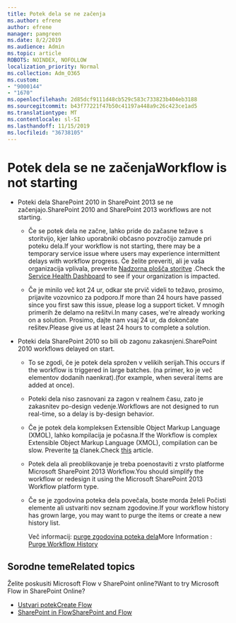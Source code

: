 ```yaml
---
title: Potek dela se ne začenja
ms.author: efrene
author: efrene
manager: pamgreen
ms.date: 8/2/2019
ms.audience: Admin
ms.topic: article
ROBOTS: NOINDEX, NOFOLLOW
localization_priority: Normal
ms.collection: Adm_O365
ms.custom:
- "9000144"
- "1670"
ms.openlocfilehash: 2d85dcf9111d48cb529c583c733823b404eb3188
ms.sourcegitcommit: b43f77221f47b50c41197a448a9c26c423ce1ad5
ms.translationtype: MT
ms.contentlocale: sl-SI
ms.lasthandoff: 11/15/2019
ms.locfileid: "36738105"
---
```

# <a name="workflow-is-not-starting"></a><span data-ttu-id="36d66-102">Potek dela se ne začenja</span><span class="sxs-lookup"><span data-stu-id="36d66-102">Workflow is not starting</span></span>

- <span data-ttu-id="36d66-103">Poteki dela SharePoint 2010 in SharePoint 2013 se ne začenjajo.</span><span class="sxs-lookup"><span data-stu-id="36d66-103">SharePoint 2010 and SharePoint 2013 workflows are not starting.</span></span>

    - <span data-ttu-id="36d66-104">Če se potek dela ne začne, lahko pride do začasne težave s storitvijo, kjer lahko uporabniki občasno povzročijo zamude pri poteku dela.</span><span class="sxs-lookup"><span data-stu-id="36d66-104">If your workflow is not starting, there may be a temporary service issue where users may experience intermittent delays with workflow progress.</span></span> <span data-ttu-id="36d66-105">Če želite preveriti, ali je vaša organizacija vplivala, preverite [Nadzorna plošča storitve](https:/admin.microsoft.com/AdminPortal/Home#/servicehealth) .</span><span class="sxs-lookup"><span data-stu-id="36d66-105">Check the [Service Health Dashboard](https:/admin.microsoft.com/AdminPortal/Home#/servicehealth) to see if your organization is impacted.</span></span>

    - <span data-ttu-id="36d66-106">Če je minilo več kot 24 ur, odkar ste prvič videli to težavo, prosimo, prijavite vozovnico za podporo.</span><span class="sxs-lookup"><span data-stu-id="36d66-106">If more than 24 hours have passed since you first saw this issue, please log a support ticket.</span></span> <span data-ttu-id="36d66-107">V mnogih primerih že delamo na rešitvi.</span><span class="sxs-lookup"><span data-stu-id="36d66-107">In many cases, we're already working on a solution.</span></span> <span data-ttu-id="36d66-108">Prosimo, dajte nam vsaj 24 ur, da dokončate rešitev.</span><span class="sxs-lookup"><span data-stu-id="36d66-108">Please give us at least 24 hours to complete a solution.</span></span>

- <span data-ttu-id="36d66-109">Poteki dela SharePoint 2010 so bili ob zagonu zakasnjeni.</span><span class="sxs-lookup"><span data-stu-id="36d66-109">SharePoint 2010 workflows delayed on start.</span></span>

    - <span data-ttu-id="36d66-110">To se zgodi, če je potek dela sprožen v velikih serijah.</span><span class="sxs-lookup"><span data-stu-id="36d66-110">This occurs if the workflow is triggered in large batches.</span></span> <span data-ttu-id="36d66-111">(na primer, ko je več elementov dodanih naenkrat).</span><span class="sxs-lookup"><span data-stu-id="36d66-111">(for example, when several items are added at once).</span></span>

    - <span data-ttu-id="36d66-112">Poteki dela niso zasnovani za zagon v realnem času, zato je zakasnitev po-design vedenje.</span><span class="sxs-lookup"><span data-stu-id="36d66-112">Workflows are not designed to run real-time, so a delay is by-design behavior.</span></span>

   -  <span data-ttu-id="36d66-113">Če je potek dela kompleksen Extensible Object Markup Language (XMOL), lahko kompilacija je počasna.</span><span class="sxs-lookup"><span data-stu-id="36d66-113">If the Workflow is complex Extensible Object Markup Language (XMOL), compilation can be slow.</span></span> <span data-ttu-id="36d66-114">Preverite [ta](https://support.microsoft.com//kb/3043697) članek.</span><span class="sxs-lookup"><span data-stu-id="36d66-114">Check [this](https://support.microsoft.com//kb/3043697) article.</span></span>

    - <span data-ttu-id="36d66-115">Potek dela ali preoblikovanje je treba poenostaviti z vrsto platforme Microsoft SharePoint 2013 Workflow.</span><span class="sxs-lookup"><span data-stu-id="36d66-115">You should simplify the workflow or redesign it using the Microsoft SharePoint 2013 Workflow platform type.</span></span>

    - <span data-ttu-id="36d66-116">Če se je zgodovina poteka dela povečala, boste morda želeli Počisti elemente ali ustvariti nov seznam zgodovine.</span><span class="sxs-lookup"><span data-stu-id="36d66-116">If your workflow history has grown large, you may want to purge the items or create a new history list.</span></span>

        <span data-ttu-id="36d66-117">Več informacij: [purge zgodovina poteka dela](https://blogs.technet.microsoft.com/marj/2015/08/07/sharepoint-2010-workflows-best-practice-purge-workflow-history-list-items/)</span><span class="sxs-lookup"><span data-stu-id="36d66-117">More Information : [Purge Workflow History](https://blogs.technet.microsoft.com/marj/2015/08/07/sharepoint-2010-workflows-best-practice-purge-workflow-history-list-items/)</span></span>


## <a name="related-topics"></a><span data-ttu-id="36d66-118">Sorodne teme</span><span class="sxs-lookup"><span data-stu-id="36d66-118">Related topics</span></span>
<span data-ttu-id="36d66-119">Želite poskusiti Microsoft Flow v SharePoint online?</span><span class="sxs-lookup"><span data-stu-id="36d66-119">Want to try Microsoft Flow in SharePoint Online?</span></span>
- [<span data-ttu-id="36d66-120">Ustvari potek</span><span class="sxs-lookup"><span data-stu-id="36d66-120">Create Flow</span></span>](https://support.office.com/article/Create-a-flow-for-a-list-or-library-in-SharePoint-Online-or-OneDrive-for-Business-a9c3e03b-0654-46af-a254-20252e580d01) 
- [<span data-ttu-id="36d66-121">SharePoint in Flow</span><span class="sxs-lookup"><span data-stu-id="36d66-121">SharePoint and Flow</span></span>](https://flow.microsoft.com/blog/sharepoint-and-flow/) 


